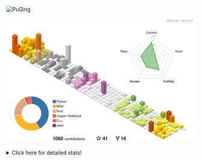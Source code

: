 ![PuQing](https://user-images.githubusercontent.com/27223114/171565019-9a56fae6-b08b-421f-99db-7e830da42371.png)

![](./profile-3d-contrib/profile-season-animate.svg)

<details>
<summary>Click here for detailed stats!</summary>

<!--START_SECTION:waka-->
![Lines of code](https://img.shields.io/badge/From%20Hello%20World%20I%27ve%20Written-1.4%20million%20lines%20of%20code-blue)

**🐱 My GitHub Data** 

> 📦 411.1 kB Used in GitHub's Storage 
 > 
> 🏆 661 Contributions in the Year 2024
 > 
> 🚫 Not Opted to Hire
 > 
> 📜 59 Public Repositories 
 > 
> 🔑 30 Private Repositories 
 > 
**I'm a Night 🦉** 

```text
🌞 Morning                533 commits         ██░░░░░░░░░░░░░░░░░░░░░░░   06.68 % 
🌆 Daytime                3299 commits        ██████████░░░░░░░░░░░░░░░   41.35 % 
🌃 Evening                2004 commits        ██████░░░░░░░░░░░░░░░░░░░   25.12 % 
🌙 Night                  2143 commits        ███████░░░░░░░░░░░░░░░░░░   26.86 % 
```


📊 **This Week I Spent My Time On** 

```text
💬 Programming Languages: 
Browsing                 11 hrs 19 mins      ███████░░░░░░░░░░░░░░░░░░   26.91 % 
Python                   10 hrs 22 mins      ██████░░░░░░░░░░░░░░░░░░░   24.63 % 
GitHubing                6 hrs 42 mins       ████░░░░░░░░░░░░░░░░░░░░░   15.94 % 
Other                    5 hrs 28 mins       ███░░░░░░░░░░░░░░░░░░░░░░   13.02 % 
Searching                2 hrs 15 mins       █░░░░░░░░░░░░░░░░░░░░░░░░   05.36 % 

🔥 Editors: 
Chrome                   22 hrs 22 mins      █████████████░░░░░░░░░░░░   53.16 % 
VS Code                  18 hrs 42 mins      ███████████░░░░░░░░░░░░░░   44.45 % 
fish                     1 hr                █░░░░░░░░░░░░░░░░░░░░░░░░   02.39 % 

💻 Operating System: 
Mac                      23 hrs 22 mins      ██████████████░░░░░░░░░░░   55.55 % 
WSL                      10 hrs 18 mins      ██████░░░░░░░░░░░░░░░░░░░   24.51 % 
Linux                    8 hrs 23 mins       █████░░░░░░░░░░░░░░░░░░░░   19.94 % 
```


<!--END_SECTION:waka-->
</details>
